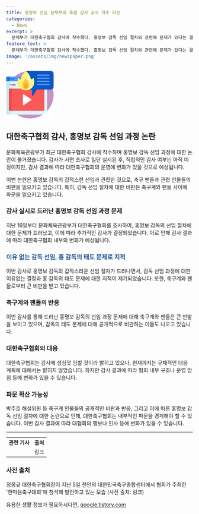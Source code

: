 ```yaml
---
title: 홍명보 선임 문체부와 축협 감사 공식 착수 파문
categories:
  - News
excerpt: >
  문체부가 대한축구협회 감사에 착수했다. 홍명보 감독 선임 절차와 관련해 문제가 있다는 결론을 내리고, 감수 전환을 결정했다. 축구협회는 감사에 성실히 임할 것이라 밝혔다. 전 감독 경질 후 새 감독을 찾지 못하다가 갑자기 홍 감독이 선임되어 팬들과 축구 관계자들의 논란을 빚고 있다. 이에 축구협회는 홍 감독 선임 절차를 문제 삼는 축구 인사들의 비판을 받고 있다.
feature_text: >
  문체부가 대한축구협회 감사에 착수했다. 홍명보 감독 선임 절차와 관련해 문제가 있다는 결론을 내리고, 감수 전환을 결정했다. 축구협회는 감사에 성실히 임할 것이라 밝혔다. 전 감독 경질 후 새 감독을 찾지 못하다가 갑자기 홍 감독이 선임되어 팬들과 축구 관계자들의 논란을 빚고 있다. 이에 축구협회는 홍 감독 선임 절차를 문제 삼는 축구 인사들의 비판을 받고 있다.
image: '/assets/img/newspaper.png'
---
```


<p><img src="/assets/img/news.png" alt="rentncar 속보" /></p>

<h2 data-ke-size="size26">대한축구협회 감사, 홍명보 감독 선임 과정 논란</h2>

<p data-ke-size="size16">문화체육관광부가 최근 대한축구협회 감사에 착수하며 홍명보 감독 선임 과정에 대한 논란이 불거졌습니다. 감사가 서면 조사로 일단 실시된 후, 직접적인 감사 여부는 아직 미정이지만, 감사 결과에 따라 대한축구협회의 운영에 변화가 있을 것으로 예상됩니다.<p>

<p data-ke-size="size16">이번 논란은 홍명보 감독의 갑작스런 선임과 관련한 것으로, 축구 팬들과 관련 인물들의 비판을 일으키고 있습니다. 특히, 감독 선임 절차에 대한 비판은 축구계와 팬들 사이에 파문을 일으키고 있습니다. </p>

<h3>감사 실시로 드러난 홍명보 감독 선임 과정 문제</h3>

<p data-ke-size="size16">지난 16일부터 문화체육관광부가 대한축구협회를 조사하여, 홍명보 감독의 선임 절차에 대한 문제가 드러났고, 이에 따라 추가적인 감사가 결정되었습니다. 이로 인해 감사 결과에 따라 대한축구협회 내부의 변화가 예상됩니다.</p>

<h3><span style="color: #1a5490;">이유 없는 감독 선임, 홍 감독의 태도 문제로 지적</span></h3>

<p data-ke-size="size16">이번 감사로 홍명보 감독의 갑작스러운 선임 절차가 드러나면서, 감독 선임 과정에 대한 이유없는 결정과 홍 감독의 태도 문제에 대한 지적이 제기되었습니다. 또한, 축구계와 팬들로부터 큰 비판을 받고 있습니다.</p>

<h3>축구계와 팬들의 반응</h3>

<p data-ke-size="size16">이번 감사를 통해 드러난 홍명보 감독의 선임 과정 문제에 대해 축구계와 팬들은 큰 반발을 보이고 있으며, 감독의 태도 문제에 대해 공개적으로 비판하는 이들도 나오고 있습니다.</p>

<h3>대한축구협회의 대응</h3>

<p data-ke-size="size16">대한축구협회는 감사에 성심껏 임할 것이라 밝히고 있으나, 현재까지는 구체적인 대응 계획에 대해서는 밝히지 않았습니다. 하지만 감사 결과에 따라 협회 내부 구조나 운영 방침 등에 변화가 있을 수 있습니다.</p>

<h3>파문 확산 가능성</h3>

<p data-ke-size="size16">박주호 해설위원 등 축구계 인물들의 공개적인 비판과 반응, 그리고 이에 따른 홍명보 감독 선임 절차에 대한 논란으로 인해, 대한축구협회는 내부적인 파문을 경계해야 할 수 있습니다. 이번 감사 결과에 따라 대협회의 행보나 인사 등에 변화가 있을 수 있습니다.</p>

<hr>

<table>
  <tr>
    <td style="text-align: center; height: 17px;"><b>관련 기사</b></td>
    <td style="text-align: center; height: 17px;"><b>출처</b></td>
  </tr>
  <tr>
    <td style="text-align: center; height: 17px;"><a href="링크"></a></td>
    <td style="text-align: center; height: 17px;">링크</td>
  </tr>
</table>

<h3>사진 출처</h3>

<p data-ke-size="size16">정몽규 대한축구협회장이 지난 5일 천안의 대한민국축구종합센터에서 협회가 주최한 '한마음축구대회'에 참석해 발언하고 있는 모습 (사진 출처: 링크)</p>
유용한 생활 정보가 필요하시다면, <a href="https://qoogle.tistory.com" rel="dofollow">qoogle.tistory.com</a>


